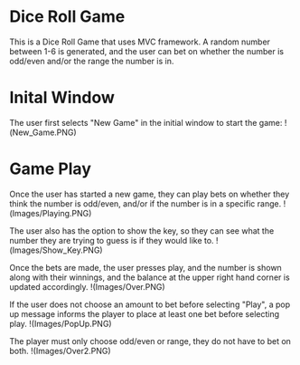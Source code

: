 # Dice Roll Game
This is a Dice Roll Game that uses MVC framework.
A random number between 1-6 is generated, and the user can bet on whether the number is odd/even and/or the range the number is in.

# Inital Window
The user first selects "New Game" in the initial window to start the game:
!(New_Game.PNG)

# Game Play
Once the user has started a new game, they can play bets on whether they think the number is odd/even, and/or if the number is in a specific range. 
!(Images/Playing.PNG)

The user also has the option to show the key, so they can see what the number they are trying to guess is if they would like to.
!(Images/Show_Key.PNG)

Once the bets are made, the user presses play, and the number is shown along with their winnings, and the balance at the upper right hand corner is updated accordingly.
!(Images/Over.PNG)

If the user does not choose an amount to bet before selecting "Play", a pop up message informs the player to place at least one bet before selecting play.
!(Images/PopUp.PNG)

The player must only choose odd/even or range, they do not have to bet on both.
!(Images/Over2.PNG)
